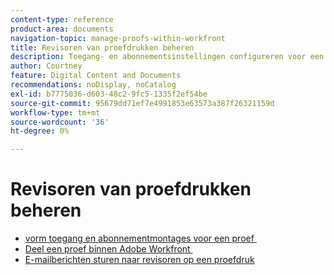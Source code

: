 ```yaml
---
content-type: reference
product-area: documents
navigation-topic: manage-proofs-within-workfront
title: Revisoren van proefdrukken beheren
description: Toegang- en abonnementsinstellingen configureren voor een proefdruk
author: Courtney
feature: Digital Content and Documents
recommendations: noDisplay, noCatalog
exl-id: b7775036-d603-48c2-9fc5-1335f2ef54be
source-git-commit: 95679dd71ef7e4991853e63573a387f26321159d
workflow-type: tm+mt
source-wordcount: '36'
ht-degree: 0%

---
```


# Revisoren van proefdrukken beheren

* [&#x200B; vorm toegang en abonnementmontages voor een proef &#x200B;](../../../../review-and-approve-work/proofing/managing-proofs-within-workfront/configure-access-subscription-settings-proof.md)
* [&#x200B; Deel een proef binnen Adobe Workfront &#x200B;](../../../../review-and-approve-work/proofing/managing-proofs-within-workfront/share-a-proof-in-workfront.md)
* [E-mailberichten sturen naar revisoren op een proefdruk](../../../../review-and-approve-work/proofing/managing-proofs-within-workfront/send-email-messages-to-users-proof.md)
